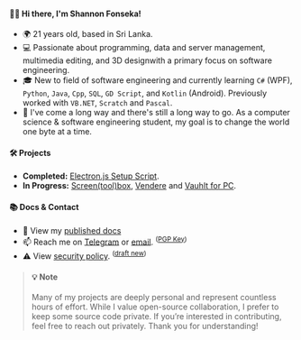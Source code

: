 #### 👋🏼 Hi there, I'm Shannon Fonseka!
- 🌍 21 years old, based in Sri Lanka.
- 💻 Passionate about programming, data and server management, multimedia editing, and 3D designwith a primary focus on software engineering.
- 🎓 New to field of software engineering and currently learning `C#` (WPF), `Python`, `Java`, `Cpp`, `SQL`, `GD Script`, and `Kotlin` (Android). Previously worked with `VB.NET`, `Scratch` and `Pascal`.
- 🎯 I've come a long way and there's still a long way to go. As a computer science & software engineering student, my goal is to change the world one byte at a time.

#### 🛠️ Projects
- **Completed:** [Electron.js Setup Script](https://github.com/fonseware/electronjs-setup/).
- **In Progress:** [Screen(tool)box](https://github.com/fonseware/screenbox), [Vendere](https://github.com/fonseware/vendere) and [Vauhlt for PC](https://github.com/fonseware/vauhltdesktop).

#### 📚 Docs & Contact
- 📄 View my [published docs](https://github.com/shannonfonseka/shannonfonseka/blob/main/docs/readme.md)
- 📫 Reach me on [Telegram](https://t.me/shannonf0nseka) or [email](mailto:hello.shannonfonseka@proton.me). <sup> ([PGP Key](https://raw.githubusercontent.com/shannonfonseka/shannonfonseka/refs/heads/main/pgp/0x74A52B0D-pub.asc)) </sup>
- ⚠️ View [security policy](https://github.com/shannonfonseka/shannonfonseka/security/policy). <sup>([draft new](https://github.com/shannonfonseka/shannonfonseka/security/advisories/new))</sup>

> #### 💡 Note
> Many of my projects are deeply personal and represent countless hours of effort. While I value open-source collaboration, I prefer to keep some source code private. If you’re interested in contributing, feel free to reach out privately. Thank you for understanding!
